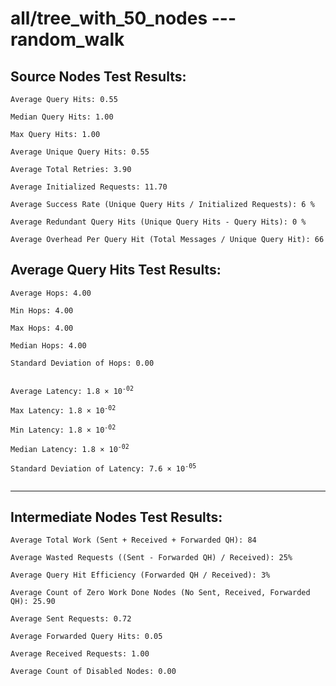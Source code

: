 # all/tree_with_50_nodes --- random_walk
## Source Nodes Test Results:
	Average Query Hits: 0.55

	Median Query Hits: 1.00

	Max Query Hits: 1.00

	Average Unique Query Hits: 0.55

	Average Total Retries: 3.90

	Average Initialized Requests: 11.70

	Average Success Rate (Unique Query Hits / Initialized Requests): 6 %

	Average Redundant Query Hits (Unique Query Hits - Query Hits): 0 %

	Average Overhead Per Query Hit (Total Messages / Unique Query Hit): 66



## Average Query Hits Test Results:
<pre><code>Average Hops: 4.00

Min Hops: 4.00

Max Hops: 4.00

Median Hops: 4.00

Standard Deviation of Hops: 0.00


Average Latency: 1.8 × 10<sup>-02</sup>

Max Latency: 1.8 × 10<sup>-02</sup>

Min Latency: 1.8 × 10<sup>-02</sup>

Median Latency: 1.8 × 10<sup>-02</sup>

Standard Deviation of Latency: 7.6 × 10<sup>-05</sup>

</code></pre>

---------------------------------------------
## Intermediate Nodes Test Results:

	Average Total Work (Sent + Received + Forwarded QH): 84

	Average Wasted Requests ((Sent - Forwarded QH) / Received): 25%

	Average Query Hit Efficiency (Forwarded QH / Received): 3%

	Average Count of Zero Work Done Nodes (No Sent, Received, Forwarded QH): 25.90

	Average Sent Requests: 0.72

	Average Forwarded Query Hits: 0.05

	Average Received Requests: 1.00

	Average Count of Disabled Nodes: 0.00

